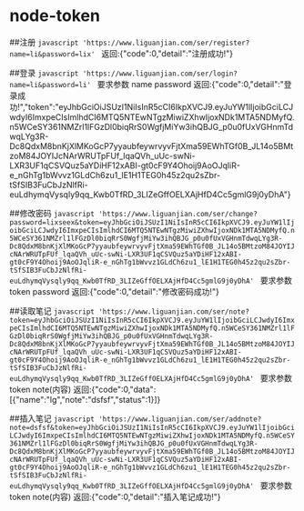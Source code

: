 # node-token

##注册
	```javascript
	  'https://www.liguanjian.com/ser/register?name=li&password=lix'
	```
	返回:{"code":0,"detail":"注册成功!"}
	
##登录
	```javascript
	  'https://www.liguanjian.com/ser/login?name=li&password=li'
	```
	要求参数 name password
	返回:{"code":0,"detail":"登录成功!","token":"eyJhbGciOiJSUzI1NiIsInR5cCI6IkpXVCJ9.eyJuYW1lIjoibGciLCJwdyI6ImxpeCIsImlhdCI6MTQ5NTEwNTgzMiwiZXhwIjoxNDk1MTA5NDMyfQ.n5WCeSY361NMZrl1lFGzDl0biqRrS0WgfjMiYw3ihQBJG_p0u0fUxVGHnmTdwqLYg3R-Dc8QdxM8bnKjXlMKoGcP7yyaubfeywrvyvFjtXma59EWhTGf0B_JL14o5BMtzoM84JOYIJcNArWRUTpFUf_lqaQVh_uUc-swNi-LXR3UF1qCSVQuz5aYDiHF12xABI-gt0cF9Y4Ohoij9AoOJqliR-e_nGhTg1bWvvz1GLdCh6zu1_lE1H1TEG0h45z2qu2sZbr-tSfSIB3FuCbJzNlfRi-euLdhymqVysqly9qq_Kwb0TfRD_3LIZeGffOELXAjHfD4Cc5gmlG9j0yDhA"}

##修改密码
	```javascript
	  'https://www.liguanjian.com/ser/change?password=lixseex&token=eyJhbGciOiJSUzI1NiIsInR5cCI6IkpXVCJ9.eyJuYW1lIjoibGciLCJwdyI6ImxpeCIsImlhdCI6MTQ5NTEwNTgzMiwiZXhwIjoxNDk1MTA5NDMyfQ.n5WCeSY361NMZrl1lFGzDl0biqRrS0WgfjMiYw3ihQBJG_p0u0fUxVGHnmTdwqLYg3R-Dc8QdxM8bnKjXlMKoGcP7yyaubfeywrvyvFjtXma59EWhTGf0B_JL14o5BMtzoM84JOYIJcNArWRUTpFUf_lqaQVh_uUc-swNi-LXR3UF1qCSVQuz5aYDiHF12xABI-gt0cF9Y4Ohoij9AoOJqliR-e_nGhTg1bWvvz1GLdCh6zu1_lE1H1TEG0h45z2qu2sZbr-tSfSIB3FuCbJzNlfRi-euLdhymqVysqly9qq_Kwb0TfRD_3LIZeGffOELXAjHfD4Cc5gmlG9j0yDhA'
	```
	要求参数 token password
	返回:{"code":0,"detail":"修改密码成功!"}

##读取笔记
	```javascript
	  'https://www.liguanjian.com/ser/note?token=eyJhbGciOiJSUzI1NiIsInR5cCI6IkpXVCJ9.eyJuYW1lIjoibGciLCJwdyI6ImxpeCIsImlhdCI6MTQ5NTEwNTgzMiwiZXhwIjoxNDk1MTA5NDMyfQ.n5WCeSY361NMZrl1lFGzDl0biqRrS0WgfjMiYw3ihQBJG_p0u0fUxVGHnmTdwqLYg3R-Dc8QdxM8bnKjXlMKoGcP7yyaubfeywrvyvFjtXma59EWhTGf0B_JL14o5BMtzoM84JOYIJcNArWRUTpFUf_lqaQVh_uUc-swNi-LXR3UF1qCSVQuz5aYDiHF12xABI-gt0cF9Y4Ohoij9AoOJqliR-e_nGhTg1bWvvz1GLdCh6zu1_lE1H1TEG0h45z2qu2sZbr-tSfSIB3FuCbJzNlfRi-euLdhymqVysqly9qq_Kwb0TfRD_3LIZeGffOELXAjHfD4Cc5gmlG9j0yDhA'
	```
	要求参数 token note(内容)
	返回:{"code":0,"data":[{"name":"lg","note":"dsfsf","status":1}]}

##插入笔记
	```javascript
	  'https://www.liguanjian.com/ser/addnote?note=dsfsf&token=eyJhbGciOiJSUzI1NiIsInR5cCI6IkpXVCJ9.eyJuYW1lIjoibGciLCJwdyI6ImxpeCIsImlhdCI6MTQ5NTEwNTgzMiwiZXhwIjoxNDk1MTA5NDMyfQ.n5WCeSY361NMZrl1lFGzDl0biqRrS0WgfjMiYw3ihQBJG_p0u0fUxVGHnmTdwqLYg3R-Dc8QdxM8bnKjXlMKoGcP7yyaubfeywrvyvFjtXma59EWhTGf0B_JL14o5BMtzoM84JOYIJcNArWRUTpFUf_lqaQVh_uUc-swNi-LXR3UF1qCSVQuz5aYDiHF12xABI-gt0cF9Y4Ohoij9AoOJqliR-e_nGhTg1bWvvz1GLdCh6zu1_lE1H1TEG0h45z2qu2sZbr-tSfSIB3FuCbJzNlfRi-euLdhymqVysqly9qq_Kwb0TfRD_3LIZeGffOELXAjHfD4Cc5gmlG9j0yDhA'
	```
	要求参数 token note(内容)
	返回:{"code":0,"detail":"插入笔记成功!"}
	

	